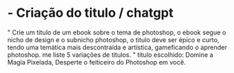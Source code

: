 # - Criação do titulo / chatgpt
" Crie um titulo de um ebook sobre o tema de photoshop, o ebook segue o nicho de design e o
subnicho photoshop, o titulo deve ser épico e curto, tendo uma temática mais descontraída e
artística, gameficando o aprender photoshop. me liste 5 variações de titulos. "
titulo escolhido: Domine a Magia Pixelada, Desperte o feiticeiro do Photoshop em você.

